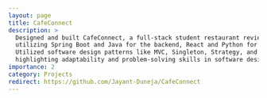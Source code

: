 ```yaml
---
layout: page
title: CafeConnect
description: >
  Designed and built CafeConnect, a full-stack student restaurant review app with a notification system,
  utilizing Spring Boot and Java for the backend, React and Python for the front end, and Cockroach DB for data storage.
  Utilized software design patterns like MVC, Singleton, Strategy, and Observer to address complexities in the project,
  highlighting adaptability and problem-solving skills in software design.
importance: 2
category: Projects
redirect: https://github.com/Jayant-Duneja/CafeConnect
---
```

